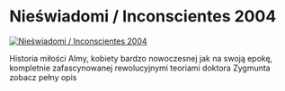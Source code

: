 Nieświadomi / Inconscientes 2004 
=============
[![Nieświadomi / Inconscientes 2004 ](http://vidos.pl/images/player.gif)](http://vidos.pl/nieswiadomi-inconscientes-2004)

 Historia miłości Almy, kobiety bardzo nowoczesnej jak na swoją epokę, kompletnie zafascynowanej rewolucyjnymi teoriami doktora Zygmunta zobacz pełny opis
